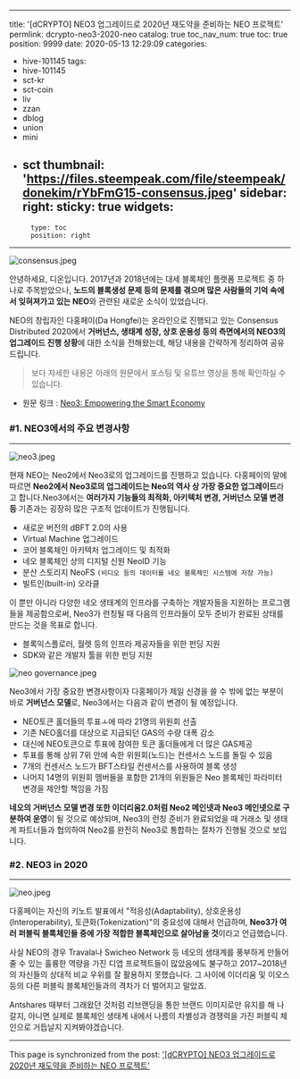 
---
title: '[dCRYPTO] NEO3 업그레이드로 2020년 재도약을 준비하는 NEO 프로젝트'
permlink: dcrypto-neo3-2020-neo
catalog: true
toc_nav_num: true
toc: true
position: 9999
date: 2020-05-13 12:29:09
categories:
- hive-101145
tags:
- hive-101145
- sct-kr
- sct-coin
- liv
- zzan
- dblog
- union
- mini
- sct
thumbnail: 'https://files.steempeak.com/file/steempeak/donekim/rYbFmG15-consensus.jpeg'
sidebar:
    right:
        sticky: true
widgets:
    -
        type: toc
        position: right
---


![consensus.jpeg](https://files.steempeak.com/file/steempeak/donekim/rYbFmG15-consensus.jpeg)

안녕하세요, 디온입니다. 2017년과 2018년에는 대세 블록체인 플랫폼 프로젝트 중 하나로 주목받았으나, **노드의 블록생성 문제 등의 문제를 겪으며 많은 사람들의 기억 속에서 잊혀져가고 있는 NEO**와 관련된 새로운 소식이 있었습니다. 

NEO의 창립자인 다홍페이(Da Hongfei)는 온라인으로 진행되고 있는 Consensus Distributed 2020에서 **거버넌스, 생태계 성장, 상호 운용성 등의 측면에서의 NEO3의 업그레이드 진행 상황**에 대한 소식을 전해왔는데, 해당 내용을 간략하게 정리하여 공유드립니다.

> 보다 자세한 내용은 아래의 원문에서 포스팅 및 유튜브 영상을 통해 확인하실 수 있습니다.

- 원문 링크 : [Neo3: Empowering the Smart Economy](https://medium.com/neo-smart-economy/neo3-empowering-the-smart-economy-7cec46ca1a6d)

### #1. NEO3에서의 주요 변경사항
---
![neo3.jpeg](https://files.steempeak.com/file/steempeak/donekim/WTDpIqoz-neo3.jpeg)

현재 NEO는 Neo2에서 Neo3로의 업그레이드를 진행하고 있습니다. 다홍페이의 말에 따르면 **Neo2에서 Neo3로의 업그레이드는 Neo의 역사 상 가장 중요한 업그레이드**라고 합니다.Neo3에서는 **여러가지 기능들의 최적화, 아키텍처 변경, 거버넌스 모델 변경 등** 기존과는 굉장히 많은 구조적 업데이트가 진행됩니다.

- 새로운 버전의 dBFT 2.0의 사용
- Virtual Machine 업그레이드
- 코어 블록체인 아키텍처 업그레이드 및 최적화
- 네오 블록체인 상의 디지털 신원 NeoID 기능
- 분산 스토리지 NeoFS `(비디오 등의 데이터를 네오 블록체인 시스템에 저장 가능)`
- 빌트인(built-in) 오라클

이 뿐만 아니라 다양한 네오 생태계의 인프라를 구축하는 개발자들을 지원하는 프로그램들을 제공함으로써, Neo3가 런칭될 때 다음의 인프라들이 모두 준비가 완료된 상태를 만드는 것을 목표로 합니다.
- 블록익스플로러, 월렛 등의 인프라 제공자들을 위한 펀딩 지원
- SDK와 같은 개발자 툴을 위한 펀딩 지원


![neo governance.jpeg](https://files.steempeak.com/file/steempeak/donekim/G4uBR3A7-neo20governance.jpeg)

Neo3에서 가장 중요한 변경사항이자 다홍페이가 제일 신경을 쓸 수 밖에 없는 부분이 바로 **거버넌스 모델**로, Neo3에서는 다음과 같이 변경이 될 예정입니다.

- NEO토큰 홀더들의 투표ㅗ에 따라 21명의 위원회 선출
- 기존 NEO홀더를 대상으로 지급되던 GAS의 수량 대폭 감소
- 대신에 NEO토큰으로 투표에 참여한 토큰 홀더들에게 더 많은 GAS제공
- 투표를 통해 상위 7위 안에 속한 위원회(노드)는 컨센서스 노드를 돌릴 수 있음
- 7개의 컨센서스 노드가 BFT스타일 컨센서스를 사용하여 블록 생성
- 나머지 14명의 위원회 멤버들을 포함한 21개의 위원들은 Neo 블록체인 파라미터 변경을 제안할 책임을 가짐

**네오의 거버넌스 모델 변경 또한 이더리움2.0처럼 Neo2 메인넷과 Neo3 메인넷으로 구분하여 운영**이 될 것으로 예상되며, Neo3의 런칭 준비가 완료되었을 때 거래소 및 생태계 파트너들과 협의하여 Neo2를 완전히 Neo3로 통합하는 절차가 진행될 것으로 보입니다.

### #2. NEO3 in 2020
---
![neo.jpeg](https://files.steempeak.com/file/steempeak/donekim/uWuQdAbJ-neo.jpeg)

다홍페이는 자신의 키노트 발표에서 "적응성(Adaptability), 상호운용성(Interoperability), 토큰화(Tokenization)"의 중요성에 대해서 언급하며, **Neo3가 여러 퍼블릭 블록체인들 중에 가장 적합한 블록체인으로 살아남을 것**이라고 언급했습니다.

사실 NEO의 경우 Travala나 Swicheo Network 등 네오의 생태계를 풍부하게 만들어줄 수 있는 훌륭한 역량을 가진 디앱 프로젝트들이 많았음에도 불구하고 2017~2018년의 자신들의 상대적 비교 우위를 잘 활용하지 못했습니다. 그 사이에 이더리움 및 이오스 등의 다른 퍼블릭 블록체인들과의 격차가 더 벌어지고 말았죠. 

Antshares 때부터 그래왔던 것처럼 리브랜딩을 통한 브랜드 이미지로만 유지를 해 나갈지, 아니면 실제로 블록체인 생태계 내에서 나름의 차별성과 경쟁력을 가진 퍼블릭 체인으로 거듭날지 지켜봐야겠습니다.

- - -

This page is synchronized from the post: ['[dCRYPTO] NEO3 업그레이드로 2020년 재도약을 준비하는 NEO 프로젝트'](https://steemit.com/@donekim/dcrypto-neo3-2020-neo)
